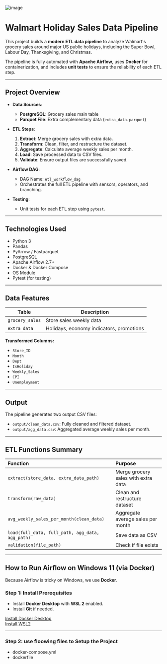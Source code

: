 ![image](https://github.com/user-attachments/assets/3c0086ae-8318-449a-9b55-8f577ca53433)

# Walmart Holiday Sales Data Pipeline

This project builds a **modern ETL data pipeline** to analyze Walmart's grocery sales around major US public holidays, including the Super Bowl, Labour Day, Thanksgiving, and Christmas.

The pipeline is fully automated with **Apache Airflow**, uses **Docker** for containerization, and includes **unit tests** to ensure the reliability of each ETL step.

---

## Project Overview

- **Data Sources**:
  - **PostgreSQL**: Grocery sales main table
  - **Parquet File**: Extra complementary data (`extra_data.parquet`)

- **ETL Steps**:
  1. **Extract**: Merge grocery sales with extra data.
  2. **Transform**: Clean, filter, and restructure the dataset.
  3. **Aggregate**: Calculate average weekly sales per month.
  4. **Load**: Save processed data to CSV files.
  5. **Validate**: Ensure output files are successfully saved.

- **Airflow DAG**:
  - DAG Name: `etl_workflow_dag`
  - Orchestrates the full ETL pipeline with sensors, operators, and branching.

- **Testing**:
  - Unit tests for each ETL step using `pytest`.

---

## Technologies Used

- Python 3
- Pandas
- PyArrow / Fastparquet
- PostgreSQL
- Apache Airflow 2.7+
- Docker & Docker Compose
- OS Module
- Pytest (for testing)

---

##  Data Features

| Table            | Description                                 |
|------------------|---------------------------------------------|
| `grocery_sales`   | Store sales weekly data                    |
| `extra_data`      | Holidays, economy indicators, promotions   |

**Transformed Columns:**
- `Store_ID`
- `Month`
- `Dept`
- `IsHoliday`
- `Weekly_Sales`
- `CPI`
- `Unemployment`

---

## Output

The pipeline generates two output CSV files:
- `output/clean_data.csv`: Fully cleaned and filtered dataset.
- `output/agg_data.csv`: Aggregated average weekly sales per month.

---

## ETL Functions Summary

| Function | Purpose |
|:---------|:--------|
| `extract(store_data, extra_data_path)` | Merge grocery sales with extra data |
| `transform(raw_data)` | Clean and restructure dataset |
| `avg_weekly_sales_per_month(clean_data)` | Aggregate average sales per month |
| `load(full_data, full_path, agg_data, agg_path)` | Save data as CSV |
| `validation(file_path)` | Check if file exists |

---


##  How to Run Airflow on Windows 11 (via Docker)

Because Airflow is tricky on Windows, we use **Docker**.

### Step 1: Install Prerequisites
- Install **Docker Desktop** with **WSL 2** enabled.
- Install **Git** if needed.

[Install Docker Desktop](https://docs.docker.com/desktop/install/windows-install/)  
[Install WSL2](https://learn.microsoft.com/en-us/windows/wsl/install)

---

### Step 2: use floowing files to Setup the Project

- docker-compose.yml
- dockerfile


